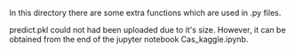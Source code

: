 In this directory there are some extra functions which are used in .py files.

predict.pkl could not had been uploaded due to it's size. However, it can be obtained from the end of the jupyter notebook Cas_kaggle.ipynb.
